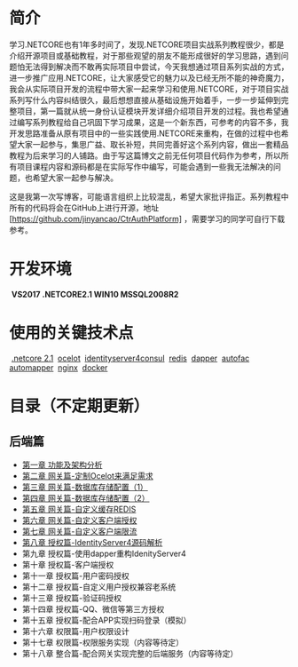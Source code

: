 # 简介

​	学习.NETCORE也有1年多时间了，发现.NETCORE项目实战系列教程很少，都是介绍开源项目或基础教程，对于那些观望的朋友不能形成很好的学习思路，遇到问题怕无法得到解决而不敢再实际项目中尝试，今天我想通过项目系列实战的方式，进一步推广应用.NETCORE，让大家感受它的魅力以及已经无所不能的神奇魔力，我会从实际项目开发的流程中带大家一起来学习和使用.NETCORE，对于项目实战系列写什么内容纠结很久，最后想想直接从基础设施开始着手，一步一步延伸到完整项目，第一篇就从统一身份认证模块开发详细介绍项目开发的过程。我也希望通过编写系列教程给自己巩固下学习成果，这是一个新东西，可参考的内容不多，我开发思路准备从原有项目中的一些实践使用.NETCORE来重构，在做的过程中也希望大家一起参与，集思广益、取长补短，共同完善好这个系列内容，做出一套精品教程为后来学习的人铺路。由于写这篇博文之前无任何项目代码作为参考，所以所有项目课程内容和源码都是在实际写作中编写，可能会遇到一些我无法解决的问题，也希望大家一起参与解决。

​	这是我第一次写博客，可能语言组织上比较混乱，希望大家批评指正。系列教程中所有的代码将会在GitHub上进行开源，地址[https://github.com/jinyancao/CtrAuthPlatform] ，需要学习的同学可自行下载参考。

# 开发环境

​ 	**VS2017 .NETCORE2.1 WIN10 MSSQL2008R2**

# 使用的关键技术点

​    [.netcore 2.1](https://github.com/dotnet/core) 
​    [ocelot](https://ocelot.readthedocs.io/en/latest/) 
​    [identityserver4](https://identityserver4.readthedocs.io/en/release/)
​    [consul](https://www.consul.io/) 
​    [redis](https://redis.io/)
​    [dapper](https://github.com/StackExchange/Dapper)
​    [autofac](https://autofac.org/)
​    [automapper](https://github.com/AutoMapper/AutoMapper) 
​    [nginx](http://nginx.org/)
​    [docker](https://www.docker.com/)

# 目录（不定期更新）

## 后端篇

- [第一章 功能及架构分析](https://www.cnblogs.com/jackcao/p/9934970.html)
- [第二章 网关篇-定制Ocelot来满足需求](https://www.cnblogs.com/jackcao/p/9937213.html)
- [第三章 网关篇-数据库存储配置（1）](https://www.cnblogs.com/jackcao/p/9942561.html)
- [第四章 网关篇-数据库存储配置（2）](https://www.cnblogs.com/jackcao/p/9950305.html)
- [第五章 网关篇-自定义缓存REDIS](https://www.cnblogs.com/jackcao/p/9960788.html)
- [第六章 网关篇-自定义客户端授权](https://www.cnblogs.com/jackcao/p/9973765.html)
- [第七章 网关篇-自定义客户端限流](https://www.cnblogs.com/jackcao/p/9987424.html)
- [第八章 授权篇-IdentityServer4源码解析](https://www.cnblogs.com/jackcao/p/10031828.html)
- 第九章 授权篇-使用dapper重构IdenityServer4
- 第十章 授权篇-客户端授权
- 第十一章 授权篇-用户密码授权
- 第十二章 授权篇-自定义用户授权兼容老系统
- 第十三章 授权篇-验证码授权
- 第十四章 授权篇-QQ、微信等第三方授权
- 第十五章 授权篇-配合APP实现扫码登录（模拟）
- 第十六章 权限篇-用户权限设计
- 第十七章 权限篇-权限服务实现（内容等待定）
- 第十八章 整合篇-配合网关实现完整的后端服务（内容等待定）
